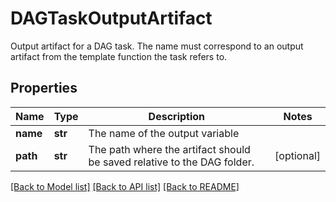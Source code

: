 # DAGTaskOutputArtifact

Output artifact for a DAG task.  The name must correspond to an output artifact from the template function the task refers to.
## Properties
Name | Type | Description | Notes
------------ | ------------- | ------------- | -------------
**name** | **str** | The name of the output variable | 
**path** | **str** | The path where the artifact should be saved relative to the DAG folder. | [optional] 

[[Back to Model list]](../README.md#documentation-for-models) [[Back to API list]](../README.md#documentation-for-api-endpoints) [[Back to README]](../README.md)



